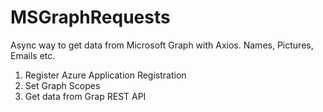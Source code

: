 # MSGraphRequests
Async way to get data from Microsoft Graph with Axios. Names, Pictures, Emails etc.
1. Register Azure Application Registration
2. Set Graph Scopes
3. Get data from Grap REST API
